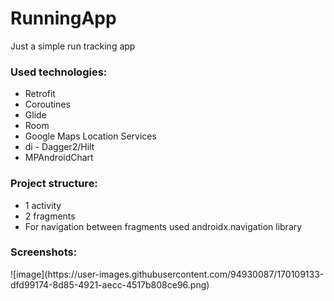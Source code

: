 # RunningApp
Just a simple run tracking app 

<h3>Used technologies:</h1>
<ul> 
  <li>Retrofit</li>
  <li>Coroutines</li>
  <li>Glide</li>
  <li>Room</li>
  <li>Google Maps Location Services</li>
  <li>di - Dagger2/Hilt</li>
  <li>MPAndroidChart</li>
</ul>  

<h3>Project structure:</h1>
<ul> 
<li>1 activity</li> 
<li>2 fragments</li>
<li>For navigation between fragments used androidx.navigation library</li>
</ul>  





<h3>Screenshots:</h3>
![image](https://user-images.githubusercontent.com/94930087/170109133-dfd99174-8d85-4921-aecc-4517b808ce96.png)


